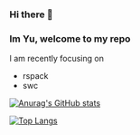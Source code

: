 ### Hi there 👋
### Im Yu, welcome to my repo

I am recently focusing on
- rspack
- swc

[![Anurag's GitHub stats](https://github-readme-stats.vercel.app/api?username=jserfeng&theme=dark&show_icons=true)](https://github.com/anuraghazra/github-readme-stats)

[![Top Langs](https://github-readme-stats.vercel.app/api/top-langs/?username=jserfeng&theme=dark&layout=compact)](https://github.com/anuraghazra/github-readme-stats)
